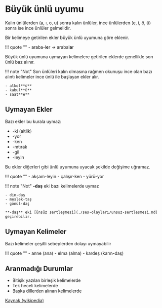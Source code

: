 # Büyük ünlü uyumu

Kalın ünlülerden (a, ı, o, u) sonra kalın ünlüler, ince ünlülerden (e, i, ö, ü) sonra ise ince ünlüler gelmelidir.

Bir kelimeye getirilen ekler büyük ünlü uyumuna göre eklenir.

!!! quote ""
    - araba-l**e**r → arabal**a**r

Büyük ünlü uyumuna uymayan kelimelere getirilen eklerde genellikle son ünlü baz alınır.

!!! note "Not"
    Son ünlüleri kalın olmasına rağmen okunuşu ince olan bazı alıntı kelimeler ince ünlü ile başlayan ekler alır.

    - alkol**ü**
    - kabul**ü**
    - saat**e**

## Uymayan Ekler

Bazı ekler bu kurala uymaz:
- -ki (aitlik)
- -yor
- -ken
- -mtırak
- -gil
- -leyin

Bu ekler diğerleri gibi ünlü uyumuna uyacak şekilde değişime uğramaz.

!!! quote ""
    - akşam-leyin
    - çalışır-ken
    - yürü-yor


!!! note "Not"
    **-daş** eki bazı kelimelerde uymaz

    - din-daş
    - meslek-taş
    - gönül-daş

    **-daş** eki [ünsüz sertleşmesi](./ses-olayları/unsuz-sertlesmesi.md) geçirebilir.

## Uymayan Kelimeler

Bazı kelimeler çeşitli sebeplerden dolayı uymayabilir

!!! quote ""
    - anne (ana)
    - elma (alma)
    - kardeş (karın-daş)

## Aranmadığı Durumlar

- Bitişik yazılan birleşik kelimelerde
- Tek heceli kelimelerde
- Başka dillerden alınan kelimelerde 

[Kaynak (wikipedia)](https://tr.m.wikipedia.org/wiki/B%C3%BCy%C3%BCk_%C3%BCnl%C3%BC_uyumu)
